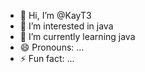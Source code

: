 - 👋 Hi, I’m @KayT3
- 👀 I’m interested in java
- 🌱 I’m currently learning java
- 😄 Pronouns: ...
- ⚡ Fun fact: ...

<!---
KayT3/KayT3 is a ✨ special ✨ repository because its `README.md` (this file) appears on your GitHub profile.
You can click the Preview link to take a look at your changes.
--->
